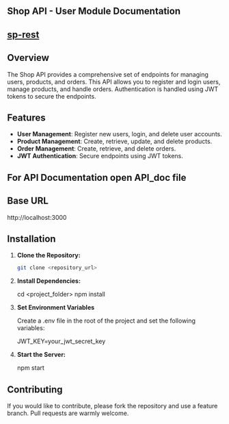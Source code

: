 ##                                      Shop API - User Module Documentation
## [sp-rest](https://sp-rest.vercel.app/)

## Overview

The Shop API provides a comprehensive set of endpoints for managing users, products, and orders. This API allows you to register and login users, manage products, and handle orders. Authentication is handled using JWT tokens to secure the endpoints.

## Features

- **User Management**: Register new users, login, and delete user accounts.
- **Product Management**: Create, retrieve, update, and delete products.
- **Order Management**: Create, retrieve, and delete orders.
- **JWT Authentication**: Secure endpoints using JWT tokens.

## For API Documentation open API_doc file

## Base URL

http://localhost:3000

## Installation

1. **Clone the Repository:**

   ```bash
   git clone <repository_url>

   ```

2. **Install Dependencies:**

   cd <project_folder>
   npm install

3. **Set Environment Variables**

   Create a .env file in the root of the project and set the following variables:

   JWT_KEY=your_jwt_secret_key

4. **Start the Server:**

   npm start

## Contributing

If you would like to contribute, please fork the repository and use a feature branch. Pull requests are warmly welcome.

